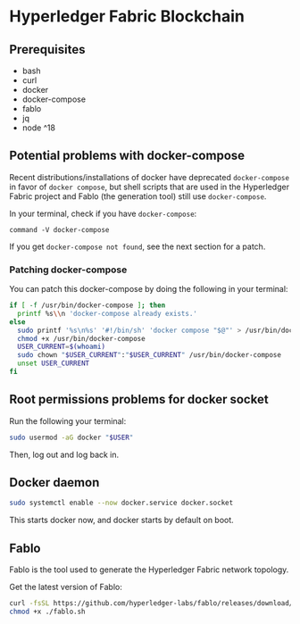 # Hyperledger Fabric Blockchain

## Prerequisites

- bash
- curl
- docker
- docker-compose
- fablo
- jq
- node ^18

## Potential problems with docker-compose

Recent distributions/installations of docker have deprecated `docker-compose` in favor of `docker compose`,
but shell scripts that are used in the Hyperledger Fabric project and Fablo (the generation tool) still use `docker-compose`.

In your terminal, check if you have `docker-compose`:

```
command -V docker-compose
```

If you get `docker-compose not found`, see the next section for a patch.

### Patching docker-compose

You can patch this docker-compose by doing the following in your terminal:

```sh
if [ -f /usr/bin/docker-compose ]; then
  printf %s\\n 'docker-compose already exists.'
else
  sudo printf '%s\n%s' '#!/bin/sh' 'docker compose "$@"' > /usr/bin/docker-compose
  chmod +x /usr/bin/docker-compose
  USER_CURRENT=$(whoami)
  sudo chown "$USER_CURRENT":"$USER_CURRENT" /usr/bin/docker-compose
  unset USER_CURRENT
fi
```

## Root permissions problems for docker socket

Run the following your terminal:

```sh
sudo usermod -aG docker "$USER"
```

Then, log out and log back in.

## Docker daemon

```sh
sudo systemctl enable --now docker.service docker.socket
```

This starts docker now, and docker starts by default on boot.

## Fablo

Fablo is the tool used to generate the Hyperledger Fabric network topology.

Get the latest version of Fablo:

```sh
curl -fsSL https://github.com/hyperledger-labs/fablo/releases/download/1.2.0/fablo.sh -o ./fablo.sh
chmod +x ./fablo.sh
```
